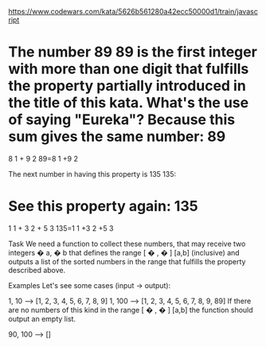 https://www.codewars.com/kata/5626b561280a42ecc50000d1/train/javascript

The number 
89
89 is the first integer with more than one digit that fulfills the property partially introduced in the title of this kata. What's the use of saying "Eureka"? Because this sum gives the same number: 
89
=
8
1
+
9
2
89=8 
1
 +9 
2
 

The next number in having this property is 
135
135:

See this property again: 
135
=
1
1
+
3
2
+
5
3
135=1 
1
 +3 
2
 +5 
3
 

Task
We need a function to collect these numbers, that may receive two integers 
�
a, 
�
b that defines the range 
[
�
,
�
]
[a,b] (inclusive) and outputs a list of the sorted numbers in the range that fulfills the property described above.

Examples
Let's see some cases (input -> output):

1, 10  --> [1, 2, 3, 4, 5, 6, 7, 8, 9]
1, 100 --> [1, 2, 3, 4, 5, 6, 7, 8, 9, 89]
If there are no numbers of this kind in the range 
[
�
,
�
]
[a,b] the function should output an empty list.

90, 100 --> []